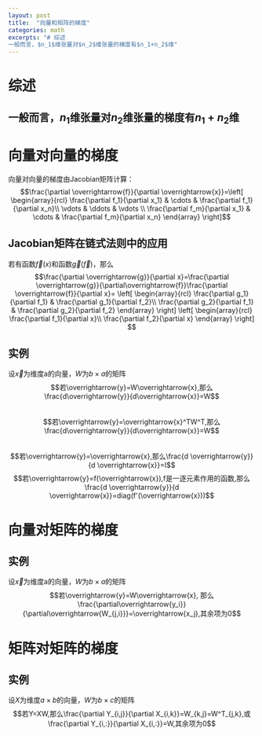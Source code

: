 ```yaml
---
layout: post
title:  "向量和矩阵的梯度"
categories: math
excerpts: "# 综述
一般而言，$n_1$维张量对$n_2$维张量的梯度有$n_1+n_2$维"
---
```

# 综述
一般而言，$n_1$维张量对$n_2$维张量的梯度有$n_1+n_2$维
---
# 向量对向量的梯度
向量对向量的梯度由Jacobian矩阵计算：
$$\frac{\partial \overrightarrow{f}}{\partial \overrightarrow{x}}=\left[
\begin{array}{rcl}
\frac{\partial f_1}{\partial x_1} & \cdots & \frac{\partial f_1}{\partial x_n}\\
\vdots & \ddots & \vdots \\
\frac{\partial f_m}{\partial x_1} & \cdots & \frac{\partial f_m}{\partial x_n}
\end{array}
\right]$$
## Jacobian矩阵在链式法则中的应用
若有函数$\overrightarrow{f}(x)$和函数$\overrightarrow{g}(\overrightarrow{f})$，那么
$$\frac{\partial \overrightarrow{g}}{\partial x}=\frac{\partial \overrightarrow{g}}{\partial\overrightarrow{f}}\frac{\partial \overrightarrow{f}}{\partial x}=
\left[
    \begin{array}{rcl}
    \frac{\partial g_1}{\partial f_1} & \frac{\partial g_1}{\partial f_2}\\
    \frac{\partial g_2}{\partial f_1} & \frac{\partial g_2}{\partial f_2}
    \end{array}
\right]
\left[
    \begin{array}{rcl}
    \frac{\partial f_1}{\partial x}\\
    \frac{\partial f_2}{\partial x}
    \end{array}    
\right]
$$
## 实例
设$\overrightarrow{x}$为维度a的向量，$W$为$b\times a$的矩阵
$$若\overrightarrow{y}=W\overrightarrow{x},那么\frac{d\overrightarrow{y}}{d\overrightarrow{x}}=W$$  
$$若\overrightarrow{y}=\overrightarrow{x}^TW^T,那么\frac{d\overrightarrow{y}}{d\overrightarrow{x}}=W$$  
$$若\overrightarrow{y}=\overrightarrow{x},那么\frac{d \overrightarrow{y}}{d \overrightarrow{x}}=I$$
$$若\overrightarrow{y}=f(\overrightarrow{x}),f是一逐元素作用的函数,那么\frac{d \overrightarrow{y}}{d \overrightarrow{x}}=diag(f'(\overrightarrow{x}))$$
# 向量对矩阵的梯度
## 实例
设$\overrightarrow{x}$为维度a的向量，$W$为$b\times a$的矩阵
$$若\overrightarrow{y}=W\overrightarrow{x},
那么\frac{\partial\overrightarrow{y_i}}{\partial\overrightarrow{W_{j,i}}}=\overrightarrow{x_j},其余项为0$$
# 矩阵对矩阵的梯度
## 实例
设$X$为维度$a\times b$的向量，$W$为$b\times c$的矩阵
$$若Y=XW,那么\frac{\partial Y_{i,j}}{\partial X_{i,k}}=W_{k,j}=W^T_{j,k},或\frac{\partial Y_{i,:}}{\partial X_{i,:}}=W,其余项为0$$
